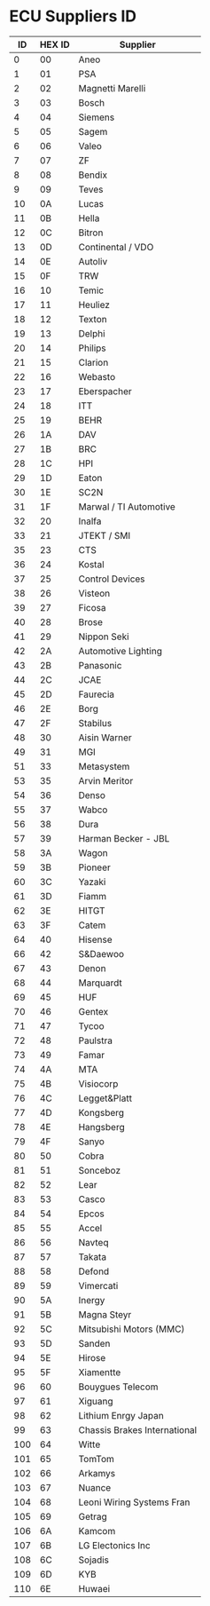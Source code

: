 # ECU Suppliers ID

| ID | HEX ID | Supplier |
| - | - | - |
| 0 | 00 | Aneo |
| 1 | 01 | PSA |
| 2 | 02 | Magnetti Marelli |
| 3 | 03 | Bosch |
| 4 | 04 | Siemens |
| 5 | 05 | Sagem |
| 6 | 06 | Valeo |
| 7 | 07 | ZF |
| 8 | 08 | Bendix |
| 9 | 09 | Teves |
| 10 | 0A | Lucas |
| 11 | 0B | Hella |
| 12 | 0C | Bitron |
| 13 | 0D | Continental / VDO |
| 14 | 0E | Autoliv |
| 15 | 0F | TRW |
| 16 | 10 | Temic |
| 17 | 11 | Heuliez |
| 18 | 12 | Texton |
| 19 | 13 | Delphi |
| 20 | 14 | Philips |
| 21 | 15 | Clarion |
| 22 | 16 | Webasto |
| 23 | 17 | Eberspacher |
| 24 | 18 | ITT |
| 25 | 19 | BEHR |
| 26 | 1A | DAV |
| 27 | 1B | BRC |
| 28 | 1C | HPI |
| 29 | 1D | Eaton |
| 30 | 1E | SC2N |
| 31 | 1F | Marwal / TI Automotive |
| 32 | 20 | Inalfa |
| 33 | 21 | JTEKT / SMI |
| 35 | 23 | CTS |
| 36 | 24 | Kostal |
| 37 | 25 | Control Devices |
| 38 | 26 | Visteon |
| 39 | 27 | Ficosa |
| 40 | 28 | Brose |
| 41 | 29 | Nippon Seki |
| 42 | 2A | Automotive Lighting |
| 43 | 2B | Panasonic |
| 44 | 2C | JCAE |
| 45 | 2D | Faurecia |
| 46 | 2E | Borg |
| 47 | 2F | Stabilus |
| 48 | 30 | Aisin Warner |
| 49 | 31 | MGI |
| 51 | 33 | Metasystem |
| 53 | 35 | Arvin Meritor |
| 54 | 36 | Denso |
| 55 | 37 | Wabco |
| 56 | 38 | Dura |
| 57 | 39 | Harman Becker - JBL |
| 58 | 3A | Wagon |
| 59 | 3B | Pioneer |
| 60 | 3C | Yazaki |
| 61 | 3D | Fiamm |
| 62 | 3E | HITGT |
| 63 | 3F | Catem |
| 64 | 40 | Hisense |
| 66 | 42 | S&Daewoo |
| 67 | 43 | Denon |
| 68 | 44 | Marquardt |
| 69 | 45 | HUF |
| 70 | 46 | Gentex |
| 71 | 47 | Tycoo |
| 72 | 48 | Paulstra |
| 73 | 49 | Famar |
| 74 | 4A | MTA |
| 75 | 4B | Visiocorp |
| 76 | 4C | Legget&Platt |
| 77 | 4D | Kongsberg |
| 78 | 4E | Hangsberg |
| 79 | 4F | Sanyo |
| 80 | 50 | Cobra |
| 81 | 51 | Sonceboz |
| 82 | 52 | Lear |
| 83 | 53 | Casco |
| 84 | 54 | Epcos |
| 85 | 55 | Accel |
| 86 | 56 | Navteq |
| 87 | 57 | Takata |
| 88 | 58 | Defond |
| 89 | 59 | Vimercati |
| 90 | 5A | Inergy |
| 91 | 5B | Magna Steyr |
| 92 | 5C | Mitsubishi Motors (MMC) |
| 93 | 5D | Sanden |
| 94 | 5E | Hirose |
| 95 | 5F | Xiamentte |
| 96 | 60 | Bouygues Telecom |
| 97 | 61 | Xiguang |
| 98 | 62 | Lithium Enrgy Japan |
| 99 | 63 | Chassis Brakes International |
| 100 | 64 | Witte |
| 101 | 65 | TomTom |
| 102 | 66 | Arkamys |
| 103 | 67 | Nuance |
| 104 | 68 | Leoni Wiring Systems Fran |
| 105 | 69 | Getrag |
| 106 | 6A | Kamcom |
| 107 | 6B | LG Electonics Inc |
| 108 | 6C | Sojadis |
| 109 | 6D | KYB |
| 110 | 6E | Huwaei |